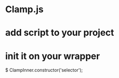 # Clamp.js
# add script to your project
# init it on your wrapper
$ ClampInner.constructor('selector');
